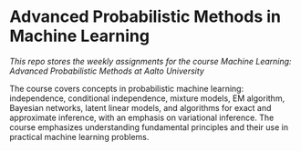 # Advanced Probabilistic Methods in Machine Learning

*This repo stores the weekly assignments for the course Machine Learning: Advanced Probabilistic Methods at Aalto University*

The course covers concepts in probabilistic machine learning: independence, conditional independence, mixture models, EM algorithm, Bayesian networks, latent linear models, and algorithms for exact and approximate inference, with an emphasis on variational inference. The course emphasizes understanding fundamental principles and their use in practical machine learning problems.
